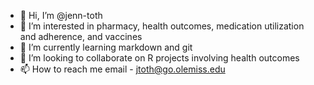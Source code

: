 - 👋 Hi, I’m @jenn-toth
- 👀 I’m interested in pharmacy, health outcomes, medication utilization and adherence, and vaccines
- 🌱 I’m currently learning markdown and git
- 💞️ I’m looking to collaborate on R projects involving health outcomes
- 📫 How to reach me email - jtoth@go.olemiss.edu

<!---
jenn-toth/jenn-toth is a ✨ special ✨ repository because its `README.md` (this file) appears on your GitHub profile.
You can click the Preview link to take a look at your changes.
--->

